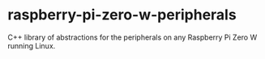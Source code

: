 # raspberry-pi-zero-w-peripherals
C++ library of abstractions for the peripherals on any Raspberry Pi Zero W running Linux.
